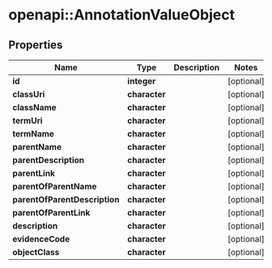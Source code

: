 # openapi::AnnotationValueObject


## Properties
Name | Type | Description | Notes
------------ | ------------- | ------------- | -------------
**id** | **integer** |  | [optional] 
**classUri** | **character** |  | [optional] 
**className** | **character** |  | [optional] 
**termUri** | **character** |  | [optional] 
**termName** | **character** |  | [optional] 
**parentName** | **character** |  | [optional] 
**parentDescription** | **character** |  | [optional] 
**parentLink** | **character** |  | [optional] 
**parentOfParentName** | **character** |  | [optional] 
**parentOfParentDescription** | **character** |  | [optional] 
**parentOfParentLink** | **character** |  | [optional] 
**description** | **character** |  | [optional] 
**evidenceCode** | **character** |  | [optional] 
**objectClass** | **character** |  | [optional] 


